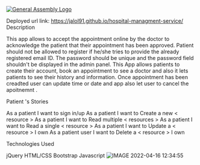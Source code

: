 [![General Assembly Logo](https://camo.githubusercontent.com/1a91b05b8f4d44b5bbfb83abac2b0996d8e26c92/687474703a2f2f692e696d6775722e636f6d2f6b6538555354712e706e67)](https://generalassemb.ly/education/web-development-immersive)


Deployed url link: https://jalol91.github.io/hospital-managment-service/
Description

This app allows to accept the appointment online by the doctor to acknowledge the patient that their appointment has been approved. Patient should not be allowed to register if he/she tries to provide the already registered email ID. The password should be unique and the password field shouldn't be displayed in the admin panel. This App allows patients to create their account, book an appointment to see a doctor and also it lets patients to see their history and information. Once appointment has been creadted user can update time or date and app also let user to cancel the apoitnemnt .

Patient 's Stories

As a patient I want to sign in/up As a patient I want to Create a new < resource > As a patient I want to Read multiple < resources > As a patient I want to Read a single < resource > As a patient I want to Update a < resource > I own As a patient user I want to Delete a < resource > I own

Technologies Used

jQuery HTML/CSS 
Bootstrap 
Javascript ![IMAGE 2022-04-16 12:34:55](https://user-images.githubusercontent.com/80257036/163689459-64aedc08-1d8f-4d9e-8697-7e79cdc91549.jpg)

